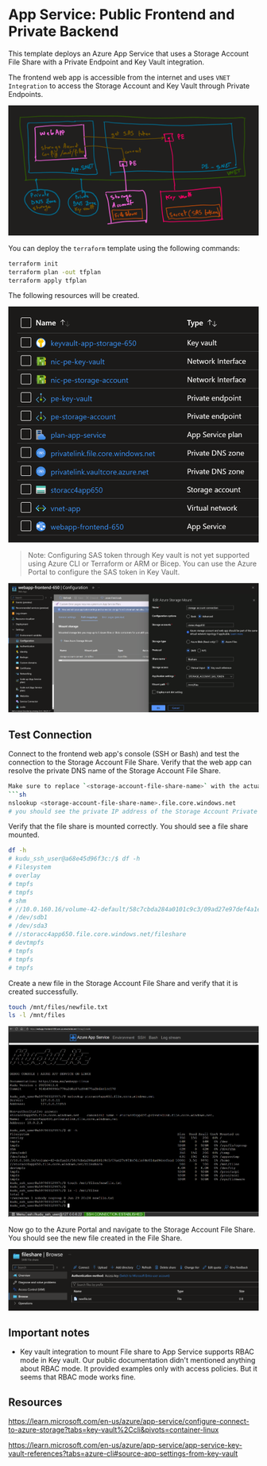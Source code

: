 # App Service: Public Frontend and Private Backend

This template deploys an Azure App Service that uses a Storage Account File Share with a Private Endpoint and Key Vault integration.

The frontend web app is accessible from the internet and uses `VNET Integration` to access the Storage Account and Key Vault through Private Endpoints.

![](images/architecture.png)

You can deploy the `terraform` template using the following commands:

```sh
terraform init
terraform plan -out tfplan
terraform apply tfplan
```

The following resources will be created.

![](images/resources.png)

>Note: Configuring SAS token through Key vault is not yet supported using Azure CLI or Terraform or ARM or Bicep. You can use the Azure Portal to configure the SAS token in Key Vault.

![](images/configure-keyvault-for-storage.png)

## Test Connection

Connect to the frontend web app's console (SSH or Bash) and test the connection to the Storage Account File Share.
Verify that the web app can resolve the private DNS name of the Storage Account File Share.

```sh
Make sure to replace `<storage-account-file-share-name>` with the actual name of your Storage Account File Share.
```sh
nslookup <storage-account-file-share-name>.file.core.windows.net
# you should see the private IP address of the Storage Account Private Endpoint
```

Verify that the file share is mounted correctly. You should see a file share mounted.

```sh
df -h
# kudu_ssh_user@a68e45d96f3c:/$ df -h
# Filesystem                                                                             Size  Used Avail Use% Mounted on
# overlay                                                                                 35G   15G   20G  44% /
# tmpfs                                                                                   64M     0   64M   0% /dev
# tmpfs                                                                                  926M     0  926M   0% /sys/fs/cgroup
# shm                                                                                     62M     0   62M   0% /dev/shm
# //10.0.160.16/volume-42-default/58c7cbda284a0101c9c3/09ad27e97def4a1e84c014a494eefead 1000G  3.5G  997G   1% /home
# /dev/sdb1                                                                               35G   15G   20G  44% /temp
# /dev/sda3                                                                               63G   19G   42G  31% /appsvctmp
# //storacc4app650.file.core.windows.net/fileshare                                        10G     0   10G   0% /mnt/files
# devtmpfs                                                                               4.0M     0  4.0M   0% /dev/tty
# tmpfs                                                                                  926M     0  926M   0% /proc/acpi
# tmpfs                                                                                  926M     0  926M   0% /proc/scsi
# tmpfs                                                                                  926M     0  926M   0% /sys/firmware
```

Create a new file in the Storage Account File Share and verify that it is created successfully.

```sh
touch /mnt/files/newfile.txt
ls -l /mnt/files
```

![](images/resolve-dns-and-create-file.png)

Now go to the Azure Portal and navigate to the Storage Account File Share. You should see the new file created in the File Share.

![](images/fileshare-created-file.png)

## Important notes

* Key vault integration to mount File share to App Service supports RBAC mode in Key vault. Our public documentation didn't mentioned anything about RBAC mode. It provided examples only with access policies. But it seems that RBAC mode works fine.

## Resources

https://learn.microsoft.com/en-us/azure/app-service/configure-connect-to-azure-storage?tabs=key-vault%2Ccli&pivots=container-linux

https://learn.microsoft.com/en-us/azure/app-service/app-service-key-vault-references?tabs=azure-cli#source-app-settings-from-key-vault
